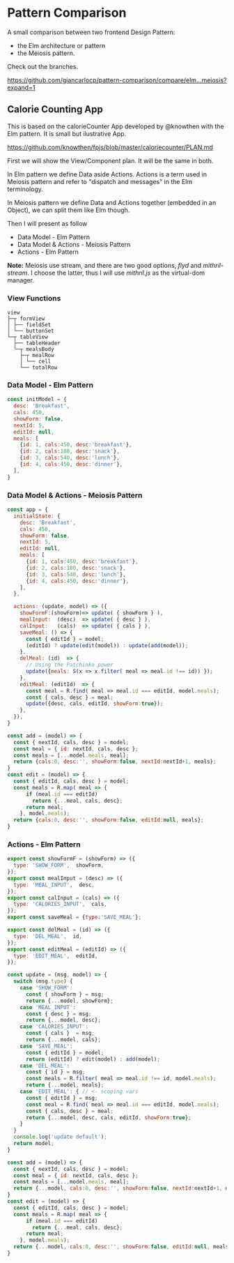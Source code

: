 # Pattern Comparison

A small comparison between two frontend Design Pattern:
* the Elm architecture or pattern
* the Meiosis pattern.

Check out the branches.

https://github.com/giancarlocp/pattern-comparison/compare/elm...meiosis?expand=1

## Calorie Counting App

This is based on the calorieCounter App developed by @knowthen with the Elm pattern.
It is small but ilustrative App.

https://github.com/knowthen/fpjs/blob/master/caloriecounter/PLAN.md

First we will show the View/Component plan. It will be the same in both.

In Elm pattern we define Data aside Actions.
Actions is a term used in Meiosis pattern and refer to "dispatch and messages" in the Elm terminology.

In Meiosis pattern we define Data and Actions together (embedded in an Object),
we can split them like Elm though.

Then I will present as follow

* Data Model - Elm Pattern
* Data Model & Actions - Meiosis Pattern
* Actions - Elm Pattern

**Note:** Meiosis use stream, and there are two good options, *flyd* and *mithril-stream*.
I choose the latter, thus I will use *mithril.js* as the virtual-dom manager.



### View Functions
```
view
├─┬ formView
│ ├── fieldSet
│ └── buttonSet
└─┬ tableView
  ├── tableHeader
  └─┬ mealsBody
    ├─┬ mealRow
    │ └── cell
    └── totalRow
```


### Data Model - Elm Pattern

```javascript
const initModel = {
  desc: 'Breakfast',
  cals: 450,
  showForm: false,
  nextId: 5,
  editId: null,
  meals: [
    {id: 1, cals:450, desc:'breakfast'},
    {id: 2, cals:180, desc:'snack'},
    {id: 3, cals:540, desc:'lunch'},
    {id: 4, cals:450, desc:'dinner'},
  ],
}
```


### Data Model & Actions - Meiosis Pattern

```javascript
const app = {
  initialState: {
    desc: 'Breakfast',
    cals: 450,
    showForm: false,
    nextId: 5,
    editId: null,
    meals: [
      {id: 1, cals:450, desc:'breakfast'},
      {id: 2, cals:180, desc:'snack'},
      {id: 3, cals:540, desc:'lunch'},
      {id: 4, cals:450, desc:'dinner'},
    ],
  },

  actions: (update, model) => ({
    showFormF:(showForm)=> update( { showForm } ),
    mealInput:  (desc)  => update( { desc } ),
    calInput:   (cals)  => update( { cals } ),
    saveMeal: () => {
      const { editId } = model;
      (editId) ? update(edit(model)) : update(add(model));
    },
    delMeal: (id)  => {
      // Using the Patchinko power
      update({meals: S(x => x.filter( meal => meal.id !== id)) });
    },
    editMeal: (editId)  => {
      const meal = R.find( meal => meal.id === editId, model.meals);
      const { cals, desc } = meal;
      update({desc, cals, editId, showForm:true});
    },
  }),
}

const add = (model) => {
  const { nextId, cals, desc } = model;
  const meal = { id: nextId, cals, desc };
  const meals = [...model.meals, meal];
  return {cals:0, desc:'', showForm:false, nextId:nextId+1, meals};
}
const edit = (model) => {
  const { editId, cals, desc } = model;
  const meals = R.map( meal => {
      if (meal.id === editId)
        return {...meal, cals, desc};
      return meal;
    }, model.meals);
  return {cals:0, desc:'', showForm:false, editId:null, meals};
}
```


### Actions - Elm Pattern

```javascript
export const showFormF = (showForm) => ({
  type: 'SHOW_FORM',  showForm,
});
export const mealInput = (desc) => ({
  type: 'MEAL_INPUT',  desc,
});
export const calInput = (cals) => ({
  type: 'CALORIES_INPUT',  cals,
});
export const saveMeal = {type:'SAVE_MEAL'};

export const delMeal = (id) => ({
  type: 'DEL_MEAL',  id,
});
export const editMeal = (editId) => ({
  type: 'EDIT_MEAL',  editId,
});

const update = (msg, model) => {
  switch (msg.type) {
    case 'SHOW_FORM':
      const { showForm } = msg;
      return {...model, showForm};
    case 'MEAL_INPUT':
      const { desc } = msg;
      return {...model, desc};
    case 'CALORIES_INPUT':
      const { cals }  = msg;
      return {...model, cals};
    case 'SAVE_MEAL':
      const { editId } = model;
      return (editId) ? edit(model) : add(model);
    case 'DEL_MEAL':
      const { id } = msg;
      const meals = R.filter( meal => meal.id !== id, model.meals);
      return {...model, meals};
    case 'EDIT_MEAL': { // <- scoping vars
      const { editId } = msg;
      const meal = R.find( meal => meal.id === editId, model.meals);
      const { cals, desc } = meal;
      return {...model, desc, cals, editId, showForm:true};
    }
  }
  console.log('update default');
  return model;
}

const add = (model) => {
  const { nextId, cals, desc } = model;
  const meal = { id: nextId, cals, desc };
  const meals = [...model.meals, meal];
  return {...model, cals:0, desc:'', showForm:false, nextId:nextId+1, meals};
}
const edit = (model) => {
  const { editId, cals, desc } = model;
  const meals = R.map( meal => {
      if (meal.id === editId)
        return {...meal, cals, desc};
      return meal;
    }, model.meals);
  return {...model, cals:0, desc:'', showForm:false, editId:null, meals};
}
```
